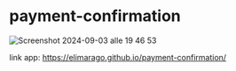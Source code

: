 # payment-confirmation


![Screenshot 2024-09-03 alle 19 46 53](https://github.com/user-attachments/assets/2c9877f3-c925-426d-ae93-aa1ad113a270)


link app: https://elimarago.github.io/payment-confirmation/

